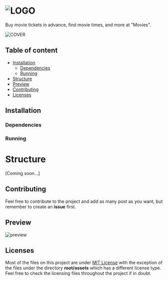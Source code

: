 ![LOGO](https://cdn.rawgit.com/DevWizza/Movies/develop/README/Readme.png?raw=true) 
======================

Buy movie tickets in advance, find movie times, and more at "Movies".

![COVER](https://cdn.rawgit.com/DevWizza/Movies/develop/README/Cover.png?raw=true)

## Table of content

- [Installation](#installation)
    - [Dependencies](#dependencies)
    - [Running](#running)
- [Structure](#structure)
- [Preview](#preview)
- [Contributing](#contributing)
- [Licenses](#licenses)

## Installation

### Dependencies 

### Running

# Structure

[Coming soon...]

## Contributing

Feel free to contribute to the project and add as many post as you want, but remember to create an <b>issue</b> first.

## Preview

![preview](https://cdn.rawgit.com/DevWizza/Movies/develop/README/Preview.png?raw=true)

## Licenses

Most of the files on this project are under [MIT License](https://en.wikipedia.org/wiki/MIT_License) with the exception of the files under the directory <b>root/assets</b> which has a different license type. Feel free to check the licensing files throughout the project if in doubt.
